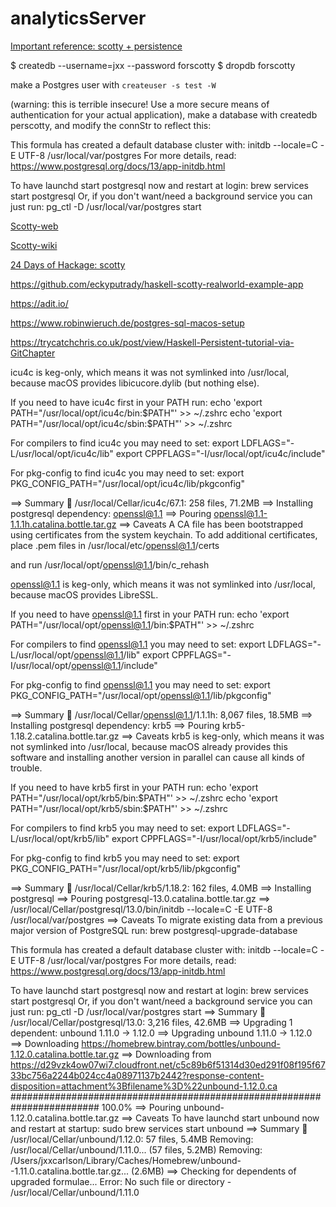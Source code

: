 # analyticsServer

[Important reference: scotty + persistence](https://www.parsonsmatt.org/2015/05/02/scotty_and_persistent.html)


 $ createdb --username=jxx --password forscotty
 $ dropdb forscotty

make a Postgres user with `createuser -s test -W`

(warning: this is terrible insecure! Use a more secure means of authentication for your actual application), make a database with createdb perscotty, and modify the connStr to reflect this:



This formula has created a default database cluster with:
  initdb --locale=C -E UTF-8 /usr/local/var/postgres
For more details, read:
  https://www.postgresql.org/docs/13/app-initdb.html

To have launchd start postgresql now and restart at login:
  brew services start postgresql
Or, if you don't want/need a background service you can just run:
  pg_ctl -D /usr/local/var/postgres start



[Scotty-web](https://github.com/scotty-web/scotty)

[Scotty-wiki](https://github.com/scotty-web/scotty/wiki)




[24 Days of Hackage: scotty](https://ocharles.org.uk/blog/posts/2013-12-05-24-days-of-hackage-scotty.html)

https://github.com/eckyputrady/haskell-scotty-realworld-example-app

https://adit.io/

https://www.robinwieruch.de/postgres-sql-macos-setup

https://trycatchchris.co.uk/post/view/Haskell-Persistent-tutorial-via-GitChapter














icu4c is keg-only, which means it was not symlinked into /usr/local,
because macOS provides libicucore.dylib (but nothing else).

If you need to have icu4c first in your PATH run:
  echo 'export PATH="/usr/local/opt/icu4c/bin:$PATH"' >> ~/.zshrc
  echo 'export PATH="/usr/local/opt/icu4c/sbin:$PATH"' >> ~/.zshrc

For compilers to find icu4c you may need to set:
  export LDFLAGS="-L/usr/local/opt/icu4c/lib"
  export CPPFLAGS="-I/usr/local/opt/icu4c/include"

For pkg-config to find icu4c you may need to set:
  export PKG_CONFIG_PATH="/usr/local/opt/icu4c/lib/pkgconfig"

==> Summary
🍺  /usr/local/Cellar/icu4c/67.1: 258 files, 71.2MB
==> Installing postgresql dependency: openssl@1.1
==> Pouring openssl@1.1-1.1.1h.catalina.bottle.tar.gz
==> Caveats
A CA file has been bootstrapped using certificates from the system
keychain. To add additional certificates, place .pem files in
  /usr/local/etc/openssl@1.1/certs

and run
  /usr/local/opt/openssl@1.1/bin/c_rehash

openssl@1.1 is keg-only, which means it was not symlinked into /usr/local,
because macOS provides LibreSSL.

If you need to have openssl@1.1 first in your PATH run:
  echo 'export PATH="/usr/local/opt/openssl@1.1/bin:$PATH"' >> ~/.zshrc

For compilers to find openssl@1.1 you may need to set:
  export LDFLAGS="-L/usr/local/opt/openssl@1.1/lib"
  export CPPFLAGS="-I/usr/local/opt/openssl@1.1/include"

For pkg-config to find openssl@1.1 you may need to set:
  export PKG_CONFIG_PATH="/usr/local/opt/openssl@1.1/lib/pkgconfig"

==> Summary
🍺  /usr/local/Cellar/openssl@1.1/1.1.1h: 8,067 files, 18.5MB
==> Installing postgresql dependency: krb5
==> Pouring krb5-1.18.2.catalina.bottle.tar.gz
==> Caveats
krb5 is keg-only, which means it was not symlinked into /usr/local,
because macOS already provides this software and installing another version in
parallel can cause all kinds of trouble.

If you need to have krb5 first in your PATH run:
  echo 'export PATH="/usr/local/opt/krb5/bin:$PATH"' >> ~/.zshrc
  echo 'export PATH="/usr/local/opt/krb5/sbin:$PATH"' >> ~/.zshrc

For compilers to find krb5 you may need to set:
  export LDFLAGS="-L/usr/local/opt/krb5/lib"
  export CPPFLAGS="-I/usr/local/opt/krb5/include"

For pkg-config to find krb5 you may need to set:
  export PKG_CONFIG_PATH="/usr/local/opt/krb5/lib/pkgconfig"

==> Summary
🍺  /usr/local/Cellar/krb5/1.18.2: 162 files, 4.0MB
==> Installing postgresql
==> Pouring postgresql-13.0.catalina.bottle.tar.gz
==> /usr/local/Cellar/postgresql/13.0/bin/initdb --locale=C -E UTF-8 /usr/local/var/postgres
==> Caveats
To migrate existing data from a previous major version of PostgreSQL run:
  brew postgresql-upgrade-database

This formula has created a default database cluster with:
  initdb --locale=C -E UTF-8 /usr/local/var/postgres
For more details, read:
  https://www.postgresql.org/docs/13/app-initdb.html

To have launchd start postgresql now and restart at login:
  brew services start postgresql
Or, if you don't want/need a background service you can just run:
  pg_ctl -D /usr/local/var/postgres start
==> Summary
🍺  /usr/local/Cellar/postgresql/13.0: 3,216 files, 42.6MB
==> Upgrading 1 dependent:
unbound 1.11.0 -> 1.12.0
==> Upgrading unbound 1.11.0 -> 1.12.0
==> Downloading https://homebrew.bintray.com/bottles/unbound-1.12.0.catalina.bottle.tar.gz
==> Downloading from https://d29vzk4ow07wi7.cloudfront.net/c5c89b6f51314d30ed291f08f195f6733bc756a2244b024cc4a08971137b2442?response-content-disposition=attachment%3Bfilename%3D%22unbound-1.12.0.ca
######################################################################## 100.0%
==> Pouring unbound-1.12.0.catalina.bottle.tar.gz
==> Caveats
To have launchd start unbound now and restart at startup:
  sudo brew services start unbound
==> Summary
🍺  /usr/local/Cellar/unbound/1.12.0: 57 files, 5.4MB
Removing: /usr/local/Cellar/unbound/1.11.0... (57 files, 5.2MB)
Removing: /Users/jxxcarlson/Library/Caches/Homebrew/unbound--1.11.0.catalina.bottle.tar.gz... (2.6MB)
==> Checking for dependents of upgraded formulae...
Error: No such file or directory - /usr/local/Cellar/unbound/1.11.0